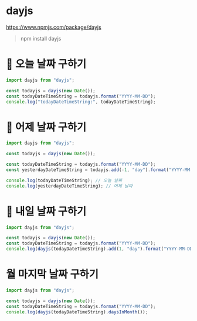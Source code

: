 # dayjs

https://www.npmjs.com/package/dayjs

> npm install dayjs

# 📌 오늘 날짜 구하기

```ts
import dayjs from "dayjs";

const todayjs = dayjs(new Date());
const todayDateTimeString = todayjs.format("YYYY-MM-DD");
console.log("todayDateTimeString:", todayDateTimeString);
```

# 📌 어제 날짜 구하기

```ts
import dayjs from "dayjs";

const todayjs = dayjs(new Date());

const todayDateTimeString = todayjs.format("YYYY-MM-DD");
const yesterdayDateTimeString = todayjs.add(-1, "day").format("YYYY-MM-DD");

console.log(todayDateTimeString); // 오늘 날짜
console.log(yesterdayDateTimeString); // 어제 날짜
```

# 📌 내일 날짜 구하기

```ts
import dayjs from "dayjs";

const todayjs = dayjs(new Date());
const todayDateTimeString = todayjs.format("YYYY-MM-DD");
console.log(dayjs(todayDateTimeString).add(1, "day").format("YYYY-MM-DD"));
```

# 월 마지막 날짜 구하기

```ts
import dayjs from "dayjs";

const todayjs = dayjs(new Date());
const todayDateTimeString = todayjs.format("YYYY-MM-DD");
console.log(dayjs(todayDateTimeString).daysInMonth());
```
